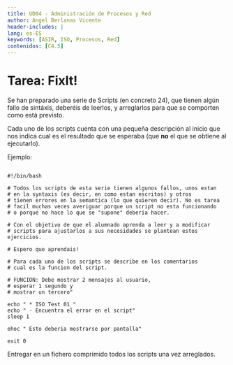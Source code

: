```yaml
---
title: UD04 - Administración de Procesos y Red
author: Angel Berlanas Vicente
header-includes: |
lang: es-ES
keywords: [ASIR, ISO, Procesos, Red]
contenidos: [C4.5]
---
```


# Tarea: FixIt!

Se han preparado una serie de Scripts (en concreto 24), que tienen algún fallo de sintáxis, deberéis de leerlos, y arreglarlos para que se comporten como está previsto.

Cada uno de los scripts cuenta con una pequeña descripción al inicio que nos indica cual es el resultado que se esperaba (que **no** el que se obtiene al ejecutarlo).

Ejemplo:

```shell

#!/bin/bash

# Todos los scripts de esta serie tienen algunos fallos, unos estan 
# en la syntaxis (es decir, en como estan escritos) y otros 
# tienen errores en la semantica (lo que quieren decir). No es tarea 
# facil muchas veces averiguar porque un script no esta funcionando
# o porque no hace lo que se "supone" deberia hacer. 

# Con el objetivo de que el alumnado aprenda a leer y a modificar 
# scripts para ajustarlos a sus necesidades se plantean estos ejercicios.

# Espero que aprendais!

# Para cada uno de los scripts se describe en los comentarios
# cual es la funcion del script.

# FUNCION: Debe mostrar 2 mensajes al usuario, 
# esperar 1 segundo y 
# mostrar un tercero"

echo " * ISO Test 01 "
echo " - Encuentra el error en el script"
sleep 1

ehoc " Esto deberia mostrarse por pantalla"

exit 0

```

Entregar en un fichero comprimido todos los scripts una vez arreglados.
